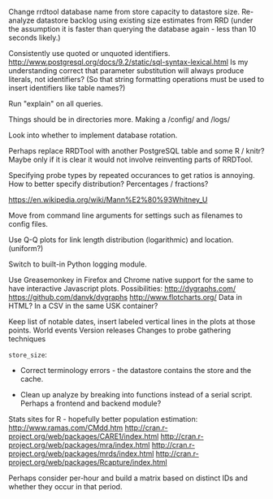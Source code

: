 Change rrdtool database name from store capacity to datastore size. Re-analyze
datastore backlog using existing size estimates from RRD (under the assumption
it is faster than querying the database again - less than 10 seconds likely.)

Consistently use quoted or unquoted identifiers.
    http://www.postgresql.org/docs/9.2/static/sql-syntax-lexical.html
    Is my understanding correct that parameter substitution will always
    produce literals, not identifiers? (So that string formatting operations
    must be used to insert identifiers like table names?)

Run "explain" on all queries.

Things should be in directories more. Making a /config/ and /logs/

Look into whether to implement database rotation.

Perhaps replace RRDTool with another PostgreSQL table and some R / knitr? Maybe only if it is clear it would not involve reinventing parts of RRDTool.

Specifying probe types by repeated occurances to get ratios is annoying. How to better specify distribution? Percentages / fractions?

https://en.wikipedia.org/wiki/Mann%E2%80%93Whitney_U

Move from command line arguments for settings such as filenames to config
files.

Use Q-Q plots for link length distribution (logarithmic) and location. (uniform?)

Switch to built-in Python logging module.

Use Greasemonkey in Firefox and Chrome native support for the same to have interactive Javascript plots.
    Possibilities:
        http://dygraphs.com/
        https://github.com/danvk/dygraphs
        http://www.flotcharts.org/
    Data in HTML? In a CSV in the same USK container?

Keep list of notable dates, insert labeled vertical lines in the plots at those points.
    World events
    Version releases
    Changes to probe gathering techniques

`store_size`:

* Correct terminology errors - the datastore contains the store and the cache.

* Clean up analyze by breaking into functions instead of a serial script. Perhaps a frontend and backend module?

Stats sites for R - hopefully better population estimation:
http://www.ramas.com/CMdd.htm
http://cran.r-project.org/web/packages/CARE1/index.html
http://cran.r-project.org/web/packages/mra/index.html
http://cran.r-project.org/web/packages/mrds/index.html
http://cran.r-project.org/web/packages/Rcapture/index.html

Perhaps consider per-hour and build a matrix based on distinct IDs and whether they occur in that period.

